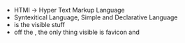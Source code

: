 - HTMl -> Hyper Text Markup Language
- Syntexitical Language, Simple and Declarative Language
- <body> is the visible stuff
- off the <head>, the only thing visible is favicon and <title>
- <meta> holds meta data / data about the webpage
